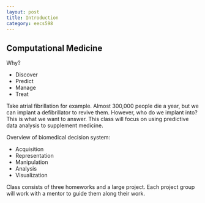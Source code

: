```yaml
---
layout: post
title: Introduction 
category: eecs598
---
```


## Computational Medicine
Why?

* Discover
* Predict
* Manage
* Treat

Take atrial fibrillation for example. Almost 300,000 people die a year, but we can implant a defibrillator to revive them. However, who do we implant into? This is what we want to answer. This class will focus on using predictive data analysis to supplement medicine.

Overview of biomedical decision system:

* Acquisition
* Representation
* Manipulation
* Analysis
* Visualization

Class consists of three homeworks and a large project. Each project group will work with a mentor to guide them along their work. 
